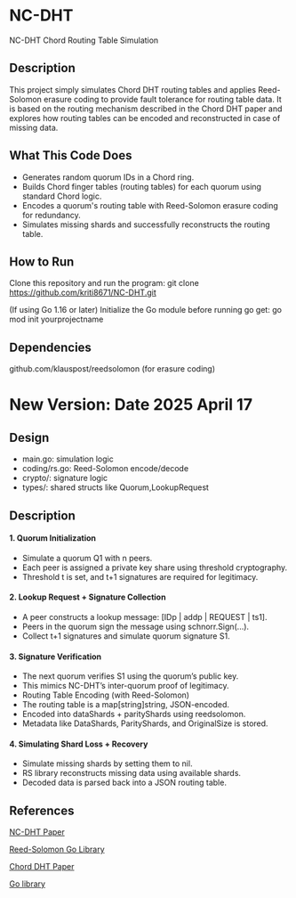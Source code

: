 # NC-DHT
NC-DHT Chord Routing Table Simulation

## Description
This project simply simulates Chord DHT routing tables and applies Reed-Solomon erasure coding to provide fault tolerance for routing table data. 
It is based on the routing mechanism described in the Chord DHT paper and explores how routing tables can be encoded and reconstructed in case of missing data.

## What This Code Does
* Generates random quorum IDs in a Chord ring.
* Builds Chord finger tables (routing tables) for each quorum using standard Chord logic.
* Encodes a quorum's routing table with Reed-Solomon erasure coding for redundancy.
* Simulates missing shards and successfully reconstructs the routing table.

## How to Run

Clone this repository and run the program:
git clone https://github.com/kriti8671/NC-DHT.git

(If using Go 1.16 or later) Initialize the Go module before running go get:
go mod init yourprojectname

## Dependencies
github.com/klauspost/reedsolomon (for erasure coding)

# New Version: Date 2025 April 17
## Design

- main.go: simulation logic
- coding/rs.go: Reed-Solomon encode/decode 
- crypto/: signature logic
- types/: shared structs like Quorum,LookupRequest

## Description
#### 1. Quorum Initialization 
- Simulate a quorum Q1 with n peers.
- Each peer is assigned a private key share using threshold cryptography.
- Threshold t is set, and t+1 signatures are required for legitimacy.

#### 2. Lookup Request + Signature Collection
- A peer constructs a lookup message: [IDp | addp | REQUEST | ts1].
- Peers in the quorum sign the message using schnorr.Sign(...).
- Collect t+1 signatures and simulate quorum signature S1.

#### 3. Signature Verification
- The next quorum verifies S1 using the quorum’s public key.
- This mimics NC-DHT’s inter-quorum proof of legitimacy.
- Routing Table Encoding (with Reed-Solomon)
- The routing table is a map[string]string, JSON-encoded.
- Encoded into dataShards + parityShards using reedsolomon.
- Metadata like DataShards, ParityShards, and OriginalSize is stored.

#### 4. Simulating Shard Loss + Recovery 
- Simulate missing shards by setting them to nil.
- RS library reconstructs missing data using available shards.
- Decoded data is parsed back into a JSON routing table.



## References
[NC-DHT Paper]( https://ieeexplore.ieee.org/document/10844445)

[Reed-Solomon Go Library](https://github.com/klauspost/reedsolomon)

[Chord DHT Paper]( https://pdos.csail.mit.edu/papers/chord:sigcomm01/chord_sigcomm.pdf)

[Go library](https://pkg.go.dev/go.dedis.ch/kyber/v4)
